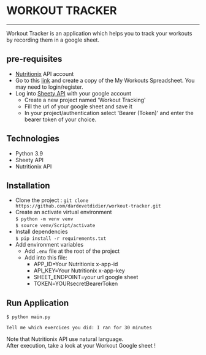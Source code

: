 # WORKOUT TRACKER

---
Workout Tracker is an application which helps you to track your workouts by recording them in a google sheet.

## pre-requisites
* [Nutritionix](https://www.nutritionix.com/business/api) API account  
* Go to this [link](https://docs.google.com/spreadsheets/d/1ElDd-jK5g6lIFY9nn_qb4i-6BtiLKjqPhpafQSNWTrs/edit?usp=sharing) and create a copy of the My Workouts Spreadsheet. You may need to login/register. 
* Log into [Sheety API](https://sheety.co/) with your google account
  * Create a new project named 'Workout Tracking'
  * Fill the url of your google sheet and save it
  * In your project/authentication select 'Bearer (Token)' and enter the bearer token of your choice.

## Technologies
* Python 3.9
* Sheety API
* Nutritionix API

## Installation
* Clone the project : `git clone https://github.com/dardevetdidier/workout-tracker.git`
* Create an activate virtual environment\
`$ python -m venv venv`\
`$ source venv/Script/activate`
* Install dependencies\
`$ pip install -r requirements.txt`
* Add environment variables
  * Add `.env` file at the root of the project
  * Add into this file:
    * APP_ID=Your Nutritionix x-app-id
    * API_KEY=Your Nutritionix x-app-key
    * SHEET_ENDPOINT=your url google sheet
    * TOKEN=YOURsecretBearerToken

## Run Application

`$ python main.py`

`Tell me which exercices you did: I ran for 30 minutes`

Note that Nutritionix API use natural language.\
After execution, take a look at your Workout Google sheet !

